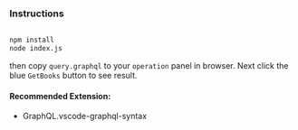 ### Instructions

```bash

npm install
node index.js
```

then copy `query.graphql` to your `operation` panel in browser.
Next click the blue `GetBooks` button to see result.


#### Recommended Extension:
- GraphQL.vscode-graphql-syntax